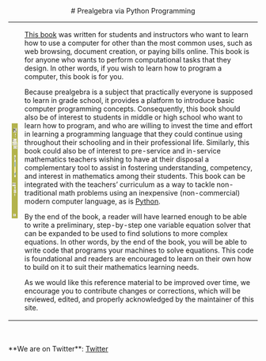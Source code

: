 <center>
# Prealgebra via Python Programming
</center>

 <table style="width:100%">
  <tr>
     <td>
         <a href="https://www.researchgate.net/publication/325473565" target="_blank">
      <img src="./img/portada.png" alt="" height="192" width="192" align="ABSMIDDLE" border="0">
</a>
     </td>
     <td>


[This book](https://www.researchgate.net/publication/325473565)
was written for students and instructors who want to learn how 
to use a computer for other than the most common uses, such as web 
browsing, document creation, or paying bills online. This book is for 
anyone who wants to perform computational tasks that they design. In 
other words, if you wish to learn how to program a computer, this book 
is for you.

Because prealgebra is a subject that practically everyone is supposed to 
learn in grade school, it provides a platform to introduce basic 
computer programming concepts. Consequently, this book should also be of 
interest to students in middle or high school who want to learn how to 
program, and who are willing to invest the time and effort in learning a 
programming language that they could continue using throughout their 
schooling and in their professional life. Similarly, this book could 
also be of interest to pre-service and in-service mathematics teachers 
wishing to have at their disposal a complementary tool to assist in 
fostering understanding, competency, and interest in mathematics among 
their students. This book can be integrated with the teachers’ 
curriculum as a way to tackle non-traditional math problems using an 
inexpensive (non-commercial) modern computer language, as is 
[Python](https://www.python.org/).

By the end of the book, a reader will have learned enough to be able to 
write a preliminary, step-by-step one variable equation solver that can 
be expanded to be used to find solutions to more complex equations. In 
other words, by the end of the book, you will be able to write code that 
programs your machines to solve equations. This code is foundational and 
readers are encouraged to learn on their own how to build on it to suit 
their mathematics learning needs.

As we would like this reference material to be improved over time,
we encourage you to contribute changes or corrections, which will be
reviewed, edited, and properly acknowledged by the maintainer of this site.
        </td>
  </tr>
</table>
<BR CLEAR=ALL>

<BR CLEAR=ALL>
**We are on Twitter**: <a href="https://www.researchgate.net/publication/325473565" target="_blank">Twitter</a>
<BR CLEAR=ALL>


